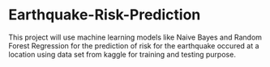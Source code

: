 # Earthquake-Risk-Prediction
This project will use machine learning models like Naive Bayes and Random Forest Regression for the prediction of risk for the earthquake occured at a location using data set from kaggle for training and testing purpose.
